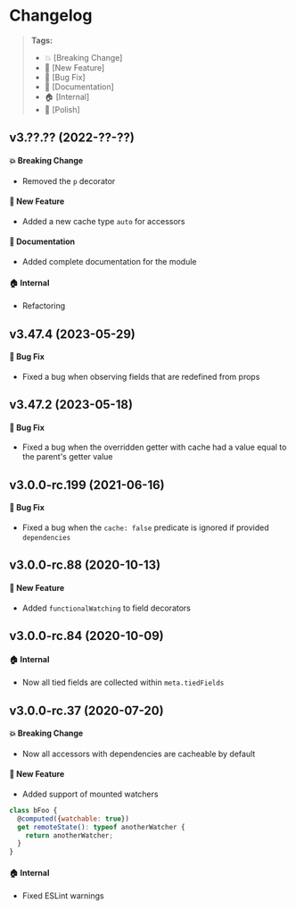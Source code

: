 Changelog
=========

> **Tags:**
> - :boom:       [Breaking Change]
> - :rocket:     [New Feature]
> - :bug:        [Bug Fix]
> - :memo:       [Documentation]
> - :house:      [Internal]
> - :nail_care:  [Polish]

## v3.??.?? (2022-??-??)

#### :boom: Breaking Change

* Removed the `p` decorator

#### :rocket: New Feature

* Added a new cache type `auto` for accessors

#### :memo: Documentation

* Added complete documentation for the module

#### :house: Internal

* Refactoring

## v3.47.4 (2023-05-29)

#### :bug: Bug Fix

* Fixed a bug when observing fields that are redefined from props

## v3.47.2 (2023-05-18)

#### :bug: Bug Fix

* Fixed a bug when the overridden getter with cache had a value equal to the parent's getter value

## v3.0.0-rc.199 (2021-06-16)

#### :bug: Bug Fix

* Fixed a bug when the `cache: false` predicate is ignored if provided `dependencies`

## v3.0.0-rc.88 (2020-10-13)

#### :rocket: New Feature

* Added `functionalWatching` to field decorators

## v3.0.0-rc.84 (2020-10-09)

#### :house: Internal

* Now all tied fields are collected within `meta.tiedFields`

## v3.0.0-rc.37 (2020-07-20)

#### :boom: Breaking Change

* Now all accessors with dependencies are cacheable by default

#### :rocket: New Feature

* Added support of mounted watchers

```js
class bFoo {
  @computed({watchable: true})
  get remoteState(): typeof anotherWatcher {
    return anotherWatcher;
  }
}
```

#### :house: Internal

* Fixed ESLint warnings
